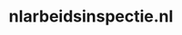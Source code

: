 ---
layout: post
title:  "nlarbeidsinspectie.nl"
internal_url:  "/data/nlarbeidsinspectie.nl.html"
categories: dutchgov
---